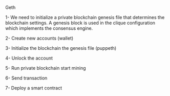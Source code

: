 
Geth
 
1- We need to initialize a private blockchain genesis file that determines the blockchain settings. 
A genesis block is used in the clique configuration which implements the consensus engine. 

2- Create new accounts (wallet)

3- Initialize the blockchain the genesis file (puppeth)

4- Unlock the account 

5- Run private blockchain start mining 

6- Send transaction 

7- Deploy a smart contract 

